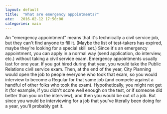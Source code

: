 ```yaml
---
layout: default
title:  "What are emergency appointments?"
ate:   2016-02-12 17:50:00
categories: main
---
```

An "emergency appointment" means that it's technically a civil service job, but they can't find anyone to fill it. (Maybe the list of test-takers has expired, maybe they're looking for a special skill set.) Since it's an emergency appointment, you can apply in a normal way (send application, do interview, etc.) without taking a civil service exam. Emergency appointments usually last for one year. If you got hired during that year, you would take the Public Relations civil service exam. Then, at the end of the year, City Planning would open the job to people everyone who took that exam, so you would interview to become a Regular for that same job (and compete against a handful of other folks who took the exam). Hypothetically, you might not get it (for example, if you didn't score well enough on the test, or if someone did better than you on the interview), and then you would be out of a job. But since you would be interviewing for a job that you've literally been doing for a year, you'll probably get it. 

